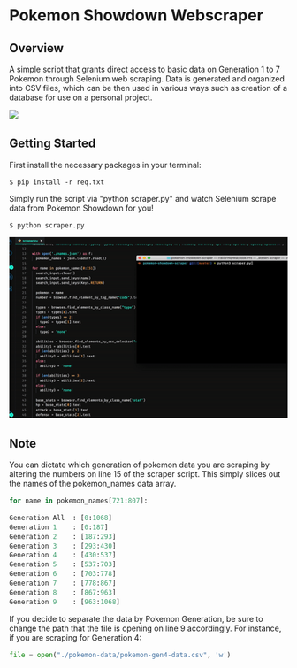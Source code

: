 # Pokemon Showdown Webscraper

## Overview
A simple script that grants direct access to basic data on Generation 1 to 7 Pokemon through Selenium web scraping. Data is generated and organized into CSV files, which can be then used in various ways such as creation of a database for use on a personal project.

![](https://res.cloudinary.com/emanon/image/upload/c_scale,h_600,w_1000/v1533412224/todos-21-iniciais-shiny-6-ivs-pokemon-sun-moon-ou-ultra-D_NQ_NP_629320-MLB26464649284_112017-F.jpg)

## Getting Started
First install the necessary packages in your terminal:
```
$ pip install -r req.txt
```
Simply run the script via "python scraper.py" and watch Selenium scrape data from Pokemon Showdown for you!
```
$ python scraper.py
```
![](./scrape-example.gif)

## Note
You can dictate which generation of pokemon data you are scraping by altering the numbers on line 15 of the scraper script. This simply slices out the names of the pokemon_names data array.

```python
for name in pokemon_names[721:807]:
```
```python
Generation All  : [0:1068]
Generation 1    : [0:187]
Generation 2    : [187:293]
Generation 3    : [293:430]
Generation 4    : [430:537]
Generation 5    : [537:703]
Generation 6    : [703:778]
Generation 7    : [778:867]
Generation 8    : [867:963]
Generation 9    : [963:1068]
```
If you decide to separate the data by Pokemon Generation, be sure to change the path that the file is opening on line 9 accordingly. For instance, if you are scraping for Generation 4:

```python
file = open("./pokemon-data/pokemon-gen4-data.csv", 'w')
```
